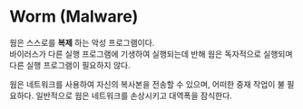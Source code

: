 # Worm (Malware)

웜은 스스로를 **복제** 하는 악성 프로그램이다.  
바이러스가 다른 실행 프로그램에 기생하여 실행되는데 반해 웜은 독자적으로 실행되며 다른 실행 프로그램이 필요하지 않다.

웜은 네트워크를 사용하여 자신의 복사본을 전송할 수 있으며, 어떠한 중재 작업이 불 필요하다.
일반적으로 웜은 네트워크를 손상시키고 대역폭을 잠식한다.
